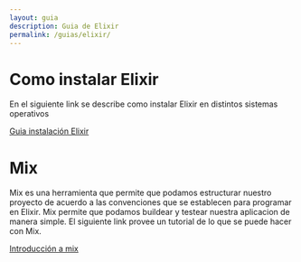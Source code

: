 ```yaml
---
layout: guia
description: Guia de Elixir
permalink: /guias/elixir/
---
```


# Como instalar Elixir

En el siguiente link se describe como instalar Elixir en distintos sistemas operativos

[Guia instalación Elixir](http://elixir-lang.org/install.html)

# Mix

Mix es una herramienta que permite que podamos estructurar nuestro proyecto de acuerdo a las convenciones que se establecen para programar en Elixir.
Mix permite que podamos buildear y testear nuestra aplicacion de manera simple. El siguiente link provee un tutorial de lo que se puede hacer con Mix. 

[Introducción a mix](http://elixir-lang.org/getting-started/mix-otp/introduction-to-mix.html)